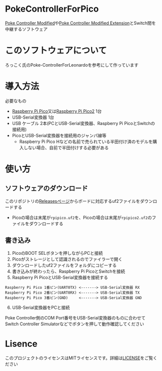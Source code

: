 # PokeControllerForPico

[Poke Controller Modified](https://github.com/Moi-poke/Poke-Controller-Modified)や[Poke Controller Modified Extension](https://github.com/futo030/Poke-Controller-Modified-Extension)とSwitch間を中継するソフトウェア

# このソフトウェアについて

ろっこく氏のPoke-ControllerForLeonardoを参考にして作っています

# 導入方法

必要なもの

- [Raspberry Pi Pico](https://www.raspberrypi.com/products/raspberry-pi-pico/)又は[Raspberry Pi Pico2](https://www.raspberrypi.com/products/raspberry-pi-pico-2/) 1台
- USB-Serial変換器 1台
- USB ケーブル 2本(PCとUSB-Serial変換器、Raspberry Pi PicoとSwitchの接続用)
- PicoとUSB-Serial変換器を接続用のジャンパ線等
    - Raspberry Pi Pico Hなどの名前で売られている半田付け済のモデルを購入しない場合、自前で半田付けする必要がある

# 使い方

## ソフトウェアのダウンロード

このリポジトリの[Releasesページ](https://github.com/yqYo1/PokeControllerForPico/releases)からボードに対応するuf2ファイルをダウンロードする
- Picoの場合は末尾が`rpipico.uf2`を、Picoの場合は末尾が`rpipico2.uf2`のファイルをダウンロードする

## 書き込み

1. PicoのBOOT SELボタンを押しながらPCと接続
2. Picoがストレージとして認識されるのでファイラーで開く
3. ダウンロードしたuf2ファイルをフォルダにコピーする
4. 書き込みが終わったら、Raspberry Pi PicoとSwitchを接続
5. Raspberry Pi PicoとUSB-Serial変換器を接続する

~~~
Raspberry Pi Pico 1番ピン(UART0TX) <-------> USB-Serial変換器 RX
Raspberry Pi Pico 2番ピン(UART0RX) <-------> USB-Serial変換器 TX
Raspberry Pi Pico 3番ピン(GND)     <-------> USB-Serial変換器 GND
~~~

6. USB-Serial変換器をPCと接続

Poke Controller側のCOM Port番号をUSB-Serial変換器のものに合わせてSwitch Controller Simulatorなどでボタンを押して動作確認してください

# Lisence

このプロジェクトのライセンスはMITライセンスです。詳細は[LICENSE](https://github.com/yqYo1/PokeControllerForPico/blob/master/LICENSE)をご覧ください
